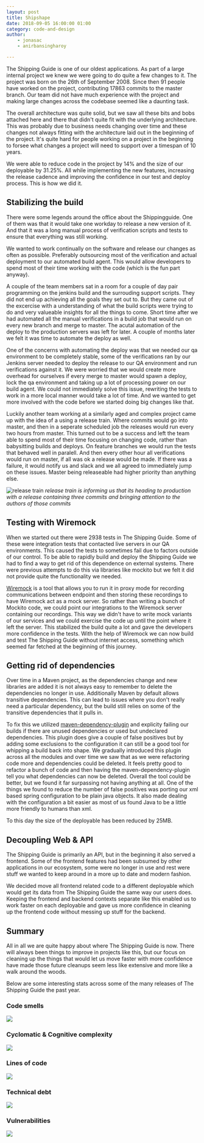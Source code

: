 ```yaml
---
layout: post
title: Shipshape
date: 2018-09-05 16:00:00 01:00
category: code-and-design
author:
    - jonasac
    - anirbansingharoy

---
```


The Shipping Guide is one of our oldest applications. As part of a large internal project we knew we were going to do quite a few changes to it. The project was born on the 26th of September 2008. Since then 91 people have worked on the project, contributing 17863 commits to the master branch. Our team did not have much experience with the project and making large changes across the codebase seemed like a daunting task.


The overall architecture was quite solid, but we saw all these bits and bobs attached here and there that didn't quite fit with the underlying architecture. This was probably due to business needs changing over time and these changes not always fitting with the architecture laid out in the beginning of the project. It's quite hard for people working on a project in the beginning to forsee what changes a project will need to support over a timespan of 10 years.


We were able to reduce code in the project by 14% and the size of our deployable by 31.25%. All while implementing the new features, increasing the release cadence and improving the confidence in our test and deploy process. This is how we did it.

## Stabilizing the build

There were some legends around the office about the Shippingguide. One of them was that it would take one workday to release a new version of it. And that it was a long manual process of verification scripts and tests to ensure that everything was still working.


We wanted to work continually on the software and release our changes as often as possible. Preferably outsourcing most of the verification and actual deployment to our automated build agent. This would allow developers to spend most of their time working with the code (which is the fun part anyway).


A couple of the team members sat in a room for a couple of day pair programming on the jenkins build and the surrouding support scripts. They did not end up achieving all the goals they set out to. But they came out of the excercise with a understanding of what the build scripts were trying to do and very valueable insights for all the things to come. Short time after we had automated all the manual verifications in a build job that would run on every new branch and merge to master. The acutal automation of the deploy to the production servers was left for later. A couple of months later we felt it was time to automate the deploy as well.


One of the concerns with automating the deploy was that we needed our qa environment to be completely stable, some of the verifications ran by our Jenkins server needed to deploy the release to our QA environment and run verifications against it. We were worried that we would create more overhead for ourselves if every merge to master would spawn a deploy, lock the qa environment and taking up a lot of processing power on our build agent. We could not immediately solve this issue, rewriting the tests to work in a more local manner would take a lot of time. And we wanted to get more involved with the code before we started doing big changes like that.


Luckily another team working at a similarly aged and complex project came up with the idea of a using a release train. Where commits would go into master, and then in a seperate scheduled job the releases would run every two hours from master. This turned out to be a success and left the team able to spend most of their time focusing on changing code, rather than babysitting builds and deploys. On feature branches we would run the tests that behaved well in paralell. And then every other hour all verifications would run on master, if all was ok a release would be made. If there was a failure, it would notify us and slack and we all agreed to immediately jump on these issues. Master being releaseable had higher priority than anything else.


![release train](https://gist.githubusercontent.com/jonasac/e770b9bb80fb24cd896f700274083eae/raw/a7875ee2c4dc76b6a09603c8b4c2dc8e87d8960b/release_train.png)
_release train is informing us that its heading to production with a release containing three commits and bringing attention to the authors of those commits_

## Testing with Wiremock

When we started out there were 2938 tests in The Shipping Guide. Some of these were integration tests that contacted live servers in our QA environments. This caused the tests to sometimes fail due to factors outside of our control. To be able to rapidly build and deploy the Shipping Guide we had to find a way to get rid of this dependence on external systems. There were previous attempts to do this via libraries like mockito but we felt it did not provide quite the functionality we needed. 


[Wiremock](http://wiremock.org/) is a tool that allows you to run it in proxy mode for recording communications between endpoint and then storing these recordings to have Wiremock act as a mock server. So rather than writing a bunch of Mockito code, we could point our integrations to the Wiremock server containing our recordings. This way we didn't have to write mock variants of our services and we could exercise the code up until the point where it left the server. This stabilized the build quite a lot and gave the developers more confidence in the tests. With the help of Wiremock we can now build and test The Shipping Guide without internet access, something which seemed far fetched at the beginning of this journey.


## Getting rid of dependencies

Over time in a Maven project, as the dependencies change and new libraries are added it is not always easy to remember to delete the dependencies no longer in use. Additionally Maven by default allows transitive dependencies. This can lead to issues where you don't really need a particular dependency, but the build still relies on some of the transitive dependencies that it pulls in. 


To fix this we utilized [maven-dependency-plugin](https://maven.apache.org/plugins/maven-dependency-plugin/) and explicity failing our builds if there are unused dependencies or used but undeclared dependencies. This plugin does give a couple of false positives but by adding some exclusions to the configuration it can still be a good tool for whipping a build back into shape. We gradually introduced this plugin across all the modules and over time we saw that as we were refactoring code more and dependencies could be deleted. It feels pretty good to refactor a bunch of code and then having the maven-dependency-plugin tell you what dependencies can now be deleted. Overall the tool could be better, but we found it far surpassing not having anything at all. One of the things we found to reduce the number of false positives was porting our xml based spring configuration to be plain java objects. It also made dealing with the configuration a bit easier as most of us found Java to be a little more friendly to humans than xml.


To this day the size of the deployable has been reduced by 25MB.

## Decoupling Web & API


The Shipping Guide is primarily an API, but in the beginning it also served a frontend. Some of the frontend features had been subsumed by other applications in our ecosystem, some were no longer in use and rest were stuff we wanted to keep around in a more up to date and modern fashion. 

We decided move all frontend related code to a different deployable which would get its data from The Shipping Guide the same way our users does. Keeping the frontend and backend contexts separate like this enabled us to work faster on each deployable and gave us more confidence in cleaning up the frontend code without messing up stuff for the backend. 


## Summary

All in all we are quite happy about where The Shipping Guide is now. There will always been things to improve in projects like this, but our focus on cleaning up the things that would let us move faster with more confidence have made those future cleanups seem less like extensive and more like a walk around the woods.

Below are some interesting stats across some of the many releases of The Shipping Guide the past year.


### Code smells
<img src="/img/ship-shape/code_smells.png">

### Cyclomatic & Cognitive complexity
<img src="/img/ship-shape/cognitive_complexity.png">

### Lines of code
<img src="/img/ship-shape/lines_of_code.png">

### Technical debt
<img src="/img/ship-shape/technical_debt.png">

### Vulnerabilities
<img src="/img/ship-shape/vulnerabilities.png">